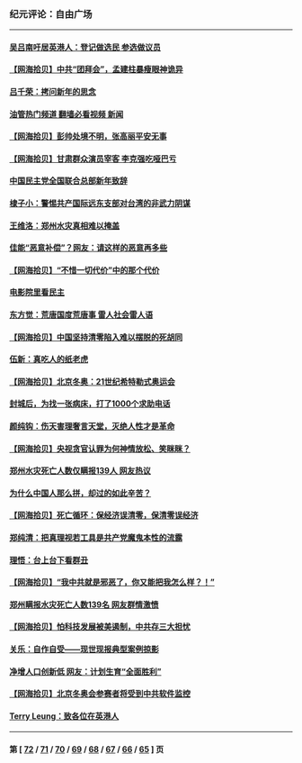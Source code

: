 ### 纪元评论：自由广场
---
#### [吴吕南吁居英港人：登记做选民 参选做议员](../../pages/nsc993/n13548833.md?02030330) 
#### [【网海拾贝】中共“团拜会”，孟建柱暴瘦眼神诡异](../../pages/nsc993/n13548612.md?02030330) 
#### [吕千荣：拷问新年的思念](../../pages/nsc993/n13547580.md?02030330) 
#### [油管热门频道 翻墙必看视频 新闻](ok?02030330)
#### [【网海拾贝】彭帅处境不明，张高丽平安无事](../../pages/nsc993/n13544551.md?02030330) 
#### [【网海拾贝】甘肃群众演员宰客 李克强吃哑巴亏](../../pages/nsc993/n13546506.md?02030330) 
#### [中国民主党全国联合总部新年致辞](../../pages/nsc993/n13546065.md?02030330) 
#### [棣子小：警惕共产国际远东支部对台湾的非武力阴谋](../../pages/nsc993/n13543797.md?02030330) 
#### [王维洛：郑州水灾真相难以掩盖](../../pages/nsc993/n13541256.md?02030330) 
#### [佳能“恶意补偿”？网友：请这样的恶意再多些](../../pages/nsc993/n13538850.md?02030330) 
#### [【网海拾贝】“不惜一切代价”中的那个代价](../../pages/nsc993/n13534745.md?02030330) 
#### [电影院里看民主](../../pages/nsc993/n13534505.md?02030330) 
#### [东方觉：荒唐国度荒唐事 雷人社会雷人语](../../pages/nsc993/n13534222.md?02030330) 
#### [【网海拾贝】中国坚持清零陷入难以摆脱的死胡同](../../pages/nsc993/n13530282.md?02030330) 
#### [伍新：真吃人的纸老虎](../../pages/nsc993/n13530314.md?02030330) 
#### [【网海拾贝】北京冬奥：21世纪希特勒式奥运会](../../pages/nsc993/n13528201.md?02030330) 
#### [封城后，为找一张病床，打了1000个求助电话](../../pages/nsc993/n13525687.md?02030330) 
#### [颜纯钩：伤天害理奢言天堂，灭绝人性才是革命](../../pages/nsc993/n13525987.md?02030330) 
#### [【网海拾贝】央视贪官认罪为何神情放松、笑眯眯？](../../pages/nsc993/n13525841.md?02030330) 
#### [郑州水灾死亡人数仅瞒报139人 网友热议](../../pages/nsc993/n13523907.md?02030330) 
#### [为什么中国人那么拼，却过的如此辛苦？](../../pages/nsc993/n13522372.md?02030330) 
#### [【网海拾贝】死亡循环：保经济误清零，保清零误经济](../../pages/nsc993/n13523876.md?02030330) 
#### [郑纯清：把真理视若工具是共产党魔鬼本性的流露](../../pages/nsc993/n13523791.md?02030330) 
#### [理悟：台上台下看群丑](../../pages/nsc993/n13523677.md?02030330) 
#### [【网海拾贝】“我中共就是邪恶了，你又能把我怎么样？！”](../../pages/nsc993/n13522332.md?02030330) 
#### [郑州瞒报水灾死亡人数139名 网友群情激愤](../../pages/nsc993/n13522192.md?02030330) 
#### [【网海拾贝】怕科技发展被美遏制，中共存三大担忧](../../pages/nsc993/n13520639.md?02030330) 
#### [关乐：自作自受——现世现报典型案例掠影](../../pages/nsc993/n13520601.md?02030330) 
#### [净增人口创新低 网友：计划生育“全面胜利”](../../pages/nsc993/n13517857.md?02030330) 
#### [【网海拾贝】北京冬奥会参赛者将受到中共软件监控](../../pages/nsc993/n13517808.md?02030330) 
#### [Terry Leung：致各位在英港人](../../pages/nsc993/n13516182.md?02030330) 

---
#### 第 [ [72](./72.md?02030330) / [71](./71.md?02030330) / [70](./70.md?02030330) / [69](./69.md?02030330) / [68](./68.md?02030330) / [67](./67.md?02030330) / [66](./66.md?02030330) / [65](./65.md?02030330) ] 页
